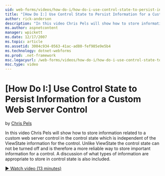 ```yaml
---
uid: web-forms/videos/how-do-i/how-do-i-use-control-state-to-persist-information-for-a-custom-web-server-control
title: "[How Do I:] Use Control State to Persist Information for a Custom Web Server Control | Microsoft Docs"
author: rick-anderson
description: "In this video Chris Pels will show how to store information related to a custom web server control in the control state which is independent of the ViewState..."
ms.author: aspnetcontent
manager: wpickett
ms.date: 12/17/2007
ms.topic: article
ms.assetid: 3004c934-0563-41ac-ad80-fef985e9e5b4
ms.technology: dotnet-webforms
ms.prod: .net-framework
msc.legacyurl: /web-forms/videos/how-do-i/how-do-i-use-control-state-to-persist-information-for-a-custom-web-server-control
msc.type: video
---
```

[How Do I:] Use Control State to Persist Information for a Custom Web Server Control
====================
by [Chris Pels](https://twitter.com/chrispels)

In this video Chris Pels will show how to store information related to a custom web server control in the control state which is independent of the ViewState information for the control. Unlike ViewState the control state can not be turned off and is therefore a more reliable way to store important information for a control. A discussion of what types of information are appropriate to store in control state is also included.

[&#9654; Watch video (13 minutes)](https://channel9.msdn.com/Blogs/ASP-NET-Site-Videos/how-do-i-use-control-state-to-persist-information-for-a-custom-web-server-control)
